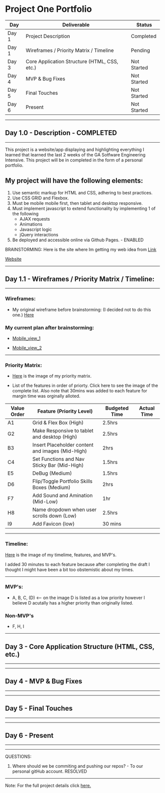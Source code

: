 # Project One Portfolio

|Day|Deliverable|Status|
|----|-----------|-------------|
|Day 1|Project Description|Completed|
|Day 1|Wireframes / Priority Matrix / Timeline|Pending|
|Day 3|Core Application Structure (HTML, CSS, etc.)|Not Started|
|Day 4|MVP & Bug Fixes|Not Started|
|Day 5|Final Touches	|Not Started|
|Day 6|Present	|Not Started|

---

## Day 1.0 - Description - COMPLETED 
---

This project is a website/app displaying and highlighting everything I learned that learned the last 2 weeks of the GA Sotfware Engineering Intensive. This project will be in completed in the form of a personal portfolio. 

## My project will have the following elements:

1. Use semantic markup for HTML and CSS, adhering to best practices.
2. Use CSS GRID and Flexbox.
3. Must be mobile mobile first, then tablet and desktop responsive.
3. Must implement javascript to extend functionality by implementing 1 of the following
    * AJAX requests
    * Animations
    * Javascript logic
    * jQuery interactions
4. Be deployed and accessible online via Github Pages.  - ENABLED


BRAINSTORMING: 
Here is the site where Im getting my web idea from [Link](https://jacekleznach.com)

[Website](https://drive.google.com/file/d/11H2GhdcVW6xZewoDFETJcHaDxRAGcSo6/view?usp=sharing)
 


***
## Day 1.1 - Wireframes / Priority Matrix / Timeline:  
---
### Wireframes: 

* My original wireframe before brainstorming: (I decided not to do this one.) 
[Here](https://drive.google.com/file/d/1O5VuscEf8ohC1nn2TTTToeInjdK7XL0C/view?usp=sharing) 


### My current plan after brainstorming: 

* [Mobile_view_1](https://drive.google.com/file/d/1gawaJhlTL6HV7GHg71PZZZCZBxX7RVId/view?usp=sharing)

* [Mobile_view_2](https://drive.google.com/file/d/1dT9eHZqvtilqKHiCWJfj8Qfizplc0jCn/view?usp=sharing)

---
### Priority Matrix:  

* [Here](https://drive.google.com/file/d/1-LQSWi3kTGQ_0vWbW7Oq1Su6ivWh8Q5K/view?usp=sharing) is the image of my priority matrix. 

* List of the features in order of priorty. Click here to see the image of the complete list. Also note that 30mins was added to each feature for margin time was orginally alloted.  

Value Order | Feature (Priority Level)        | Budgeted Time | Actual Time
|-----------|----------------|---------------|------------|
A1          |Grid & Flex Box (High) | 2.5hrs 
G2| Make Responsive to tablet and desktop (High)| 2.5hrs 
B3 | Insert Placeholder content and images (Mid-High) | 2hrs 
C4| Set Functions and Nav Sticky Bar (Mid-High) |1.5hrs
E5 | DeBug (Medium) | 1.5hrs 
D6|Flip/Toggle Portfolio Skills Boxes (Medium) | 2hrs
F7 |Add Sound and Amination (Mid-Low) |1hr 
H8|Name dropdown when user scrolls down (Low)|2.5hrs
I9 |Add Favicon (low) | 30 mins  



---
### Timeline: 

[Here](https://drive.google.com/file/d/1O5VuscEf8ohC1nn2TTTToeInjdK7XL0C/view?usp=sharing) is the image of my timelime, features, and MVP's. 

I added 30 minutes to each feature because after completing the draft I thought I might have been a bit too obstemistic about my times. 

---
### MVP's:  

* A, B, C, (D) <-- on the image D is listed as a low priority however I believe D acutally has a higher priority than originally listed. 

### Non-MVP's
* F, H, I 

--- 
## Day 3 - Core Application Structure (HTML, CSS, etc.)  
---
---
## Day 4 - MVP & Bug Fixes
---
---
## Day 5 - Final Touches 
---
---
## Day 6 - Present
---	 


---
QUESTIONS: 
1) Where should we be commiting and pushing our repos? - To our personal gitHub account. RESOLVED


---
Note: For the full project details click [here.](https://git.generalassemb.ly/limabean/project-1-portfolio)